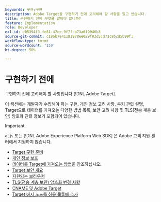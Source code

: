 ```yaml
---
keywords: 구현;구현
description: Adobe Target을 구현하기 전에 고려해야 할 사항을 알고 있습니다.
title: 구현하기 전에 무엇을 알아야 합니까?
feature: Implementation
role: Developer
exl-id: e05394f3-fe81-47ee-9f7f-b73a6f9946b3
source-git-commit: c196b7e41101978ee029f93d5cd71c9b2d5b99f1
workflow-type: tm+mt
source-wordcount: '159'
ht-degree: 50%

---
```


# 구현하기 전에

구현하기 전에 고려해야 할 사항입니다 [!DNL Adobe Target].

이 섹션에는 개발자가 수집해야 하는 구현, 개인 정보 고려 사항, 쿠키 관련 설명, Target으로 데이터를 가져오는 다양한 방법 목록, 보안 고려 사항 및 TLS(전송 계층 보안) 암호화 관련 정보가 포함되어 있습니다.

>[!IMPORTANT]
>
>at.js 또는 [!DNL Adobe Experience Platform Web SDK] 은 Adobe 고객 지원 센터에서 지원하지 않습니다.

- [Target 구현 준비](https://developer.adobe.com/target/before-implement/prepare-to-implement-target/)
- [개인 정보 보호](https://developer.adobe.com/target/before-implement/privacy/privacy/)
- [데이터를 Target에 가져오는 방법](https://developer.adobe.com/target/before-implement/methods-to-get-data-into-target/methods-to-get-data-into-target/)을 참조하십시오.
- [Target 보안 개요](https://developer.adobe.com/target/before-implement/target-security-overview/)
- [지원되는 브라우저](https://developer.adobe.com/target/before-implement/supported-browsers/)
- [TLS(전송 계층 보안) 암호화 변경 사항](https://developer.adobe.com/target/before-implement/tls-transport-layer-security-encryption/)
- [CNAME 및 Adobe Target](https://developer.adobe.com/target/before-implement/implement-cname-support-in-target/)
- [Target 에지 노드를 허용 목록에 추가](https://developer.adobe.com/target/before-implement/privacy/allowlist-edges/)
